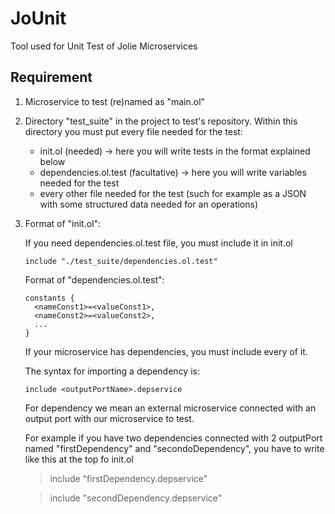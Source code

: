 # JoUnit
Tool used for Unit Test of Jolie Microservices

## Requirement

1. Microservice to test (re)named as "main.ol"

1. Directory "test_suite" in the project to test's repository.
    Within this directory you must put every file needed for the test:
    - init.ol (needed) -> here you will write tests in the format explained below
    - dependencies.ol.test (facultative) -> here you will write variables needed for the test
    - every other file needed for the test (such for example as a JSON with some structured data needed for an operations)

1. Format of "init.ol":

    If you need dependencies.ol.test file, you must include it in init.ol

    ```jolie
    include "./test_suite/dependencies.ol.test"
    ```

    Format of "dependencies.ol.test":
    
    ```jolie
    constants {
      <nameConst1>=<valueConst1>,
      <nameConst2>=<valueConst2>,
      ...
    }
    ```

    If your microservice has dependencies, you must include every of it.

    The syntax for importing a dependency is:
    
    ```jolie
    include <outputPortName>.depservice
    ```
    For dependency we mean an external microservice connected with an output port with our microservice to test.

    For example if you have two dependencies connected with 2 outputPort named "firstDependency" and "secondoDependency", you have to write like this at the top fo init.ol
    
    >include "firstDependency.depservice"
    
    >include "secondDependency.depservice"
    
